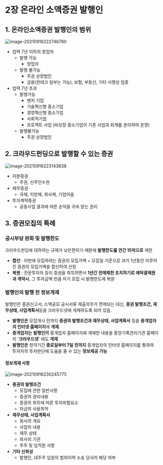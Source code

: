 # 2장 온라인 소액증권 발행인

## 1. 온라인소액증권 발행인의 범위

![image-20210916222746760](https://img.jimbae.com/images/fbca29d8-005c-4410-b148-d7b93fb81d1e/image-20210916222746760.png)

* 업력 7년 이하의 창업자
  * 발행 가능
    * 창업자
  * 발행 불가능
    *  주권 상장법인
    * 금용(핀테크 일부는 가능), 보험, 부동산, 기타 사행성 업종
* 업력 7년 초과 
  * 발행가능
    * 벤처 기업
    * 기술혁신형 중소기업
    * 경영혁신형 중소기업
    * 사회적기업
    * 프로젝트 사업  (비상장 중소기업이 기존 사업과 회계를 분리하여 운영)
  * 발행불가능
    * 주권 상장법인



## 2. 크라우드펀딩으로 발행할 수 있는 증권

![image-20210916223143838](https://img.jimbae.com/images/a3ed2672-7e04-46c4-b985-7f6a77ce2d44/image-20210916223143838.png)

* 지분증권
  * 주권, 신주인수권
* 채무증권
  * 국채, 지방채, 회사채, 기업어음
* 투자계약증권
  * 공동사업 결과에 따른 손익을 귀속 받는 권리



## 3. 증권모집의 특례

### 공시부담 완화 및 발행한도

크라우드펀딩에 대하여는 규제가 낮은편이기 때문에 **발행한도를 연간 15억으로** 제한

* **합산** : 이번에 모집하려는 증권의 모집가액 + 모집일 기준으로 과거 1년동안 이루어진 증권의 모집가액을 합산하여 산정
* **복원** : 전문투자자 등이 증권을 취득하면서 **1년간 전매제한 조치하기로 예탁결제원과 계약시**, 그 투자금액 만큼 차기 모집 시 발핸한도에 복원

### 발행인의 발행 전 정보게재

발행인은 증권신고서, 소액공모 공시서류 제출의무가 면제되는 대신, **증권 발행조건, 재무상태, 사업계획서**등을 크라우드넷에 게재하도록 되어 있음.

* **발행인은** 모집개시 전까지 **증권의 발행조건과 재무상태, 사업계획서** 등을 **중개업자의 인터넷 홈페이지**에 **게재**
* **중개업자는** **발행인이** 중개업자 홈페이지에 게재한 내용을 중앙기록관리기관 홈페이지 '**크라우드넷**' 에도 **게재**
* **발행인은** 청약기간 **종료일부터 7일 전까지** 중개업자의 인터넷 홈페이지를 통하여 투자자의 투자판단에 도움을 줄 수 있는 **정보제공 가능**

#### 정보게재 사항

![image-20210916230245775](https://img.jimbae.com/images/86e6e68c-7391-484d-9d3f-c4aaf2b3dd8d/image-20210916230245775.png)

* **증권의 발행조건** 
  * 모집에 관한 일반사항
  * 증권의 권리내용
  * 증권의 취득에 따른 투자위험요소
  * 자금의 사용목적
* **재무상태, 사업계획서**
  * 회사의 개요
  * 사업의 내용
  * 재무 상태
  * 회사의 기관
  * 주주 및 임직원 사항
* **기타 신뢰성** 
  * 발행인, 대주주 임원의 범죄이력 소송 당사자 해당 여부



